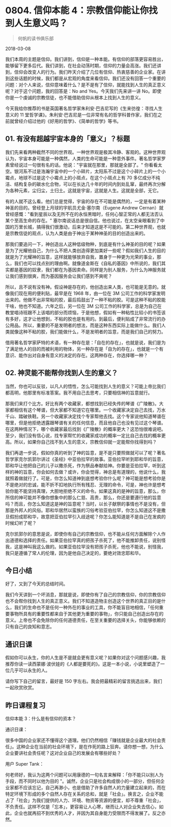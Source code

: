 # 0804. 信仰本能 4：宗教信仰能让你找到人生意义吗？

> 何帆的读书俱乐部

2018-03-08

我们本周的主题是信仰。我们讲到，信仰是一种本能。有信仰的部落更容易胜出，能够留下更多后代。我们讲到，在社会动荡时期，信仰的力量会高涨。我们还讲到，信仰会改变人的行为。我们昨天介绍了几位有信仰、热衷慈善的企业家。在讲到这些话题的时候，我们都是从宏观的角度来看信仰。我们还没有回答一个重要的问题：对个人来说，信仰意味着什么？是不是有了信仰，就能找到人生的真正意义呢？对于这个问题，我的回答是：No and Yes。今天我们先来讲一讲 No。即使你是一个虔诚的宗教信徒，也不能借助信仰从根本上找到人生的意义。

今天我给你推荐的书是英国著名哲学家朱利安·巴吉尼写的《生来彷徨：寻找人生意义的 11 堂哲学课》。朱利安·巴吉尼是一位非常有名的哲学科普作家，我们在之前就曾经介绍过他的《好用的哲学》、《简单的哲学》等书。

## 01. 有没有超越宇宙本身的「意义」？标题

我们先来看两种截然不同的世界观。一种世界观是极其冷静、客观的。这种世界观认为，宇宙本身可能是一种偶然，人类的生命可能是一种意外事件。著名哲学家罗素曾经说过一句很有名的话。他说："宇宙就在那里，那就是全部了。" 你看看太空。银河系不过是浩瀚宇宙中的一个小碎片，太阳系不过是这个小碎片上的一个小霉点，地球不过是这个小霉点上的小斑点，在这个小斑点上有 70 多亿成分不纯洁、结构复杂的碳水化合物，可以在长达几十年的时间内到处乱窜，最终再次分解为各种元素，尘归尘，土归土。这就是宇宙，这就是人生。这就是全部，无它。

有的人就不这么看。他们总是觉得，宇宙的存在不可能是偶然的，一定是有着某种神圣的目的。曾经登上月球的宇航员尤金·塞尔南（Eugene Andrew Cernan）就曾经感慨："看到星辰以及无所不在的永恒黑暗时，任何心智正常的人都无法否认某个至高生命的存在。" 塞尔南说话总是很自信。他也说过，在太空亲眼看到了中国的万里长城，搞得我们很激动，后来才知道这是不可能的。第二种世界观，也就是宗教信徒的观点，认为人类是由于神出于某种神圣的目的创造出来的。

那我们要追问一下，神创造出人这种低级物种，到底是有什么神圣的目的呢？如果是为了光耀他自己，为什么不把人类创造得更加美好一些呢？假如我们人生的目的就是为了光耀神的旨意，这样就能够放弃自我，置身于一种更为光荣的事业，那么，我们也可以找点别的理由啊。就像道金斯在《自私的基因》中所说的，我们其实都是基因的奴隶，我们都在为基因卖命。同样是为别人服务，为什么为神服务就让我们感到很爽，而为基因服务会让我们感到不爽呢？

所以，且不说有没有神。假设神是存在的，他创造出来人类，也可能是无意的。就像我们现在用的便利贴，最早是在 1968 年，由一位在 3M 公司工作的科学家发明出来的。他做不出非常粘的胶，最后捣鼓出了一种不粘的胶。可是这种不粘的胶能干啥，他也不知道。六年之后，另一位在 3M 公司工作的科学家，总是为自己在教堂唱诗班跟不上该唱的部分而烦恼，于是他想，假如有一种粘性比较小的书签该有多好，这才让他想到，不粘的胶也是有用的。到最后，便利贴成了非常流行的办公用品。所以，重要的不是发明者的想法，而是这种东西实际上能做什么。我们人类就像这种不粘的胶，我们能做什么，不是发明者的旨意，而是我们自己的努力。

借用著名哲学家萨特的术语，有一种存在是：「自在的存在」，也就是说，我们是为了满足他人的目的而被利用的物体，另一种存在是「自为的存在」，也就是一个有意识、能作出对自身有意义的决定的存在。这两种存在，你选择哪一种？

## 02. 神灵能不能帮你找到人生的意义？

当然，你也可以反驳，以凡人的悟性，怎么可能找到人生的意义？可能上帝比我们都高明，他那里有标准答案。我不用自己去思考，只要相信神的旨意就行。

那我们来打个比方。好比有两个收藏家，都想找到已经失传的琴谱《广陵散》。大家都相信有这个琴谱，但大家都不知道它在哪里。一个收藏家决定自己去找，万水千山、踏破铁鞋。另一个收藏家决定找个专家帮他去找。这个专家说他知道琴谱在哪里，但是他拒绝透露跟琴谱有关的任何信息，而且他自己也没有见过这个琴谱。在这两种情况下，哪个收藏家最后找到《广陵散》的概率更大？这恐怕很难说吧。至少，我们没有信心说，找专家帮忙的收藏家成功的概率一定比自己去找的概率更高。所以，如果你自己找不到人生的意义，宗教信仰就一定能帮你找得到吗？

我们再退一步说，假如你真的听到了神的旨意，是不是只要照做就可以了呢？著名哲学家克尔凯郭尔讲过《圣经》中亚伯拉罕的故事。亚伯拉罕听到耶和华的旨意，耶和华让他把自己的儿子以撒杀死，作为祭品奉献给神。你要是亚伯拉罕，听到这样的神的旨意，你会如何去做？或许，你会觉得，神总是有道理的，他说什么，我就照着做就行了。可是，你怎么知道神到底想考验你什么呢？神可能是想考验你是不是绝对的忠诚，能不折不扣地执行所有残忍、无理的命令，可是，神也许是想考验你能不能坚持真理，大胆地拒绝不义的命令。如果这真的是神的旨意，那么，你所信的神可能并不像你想象中的那么仁慈、高贵，那么，你还是要遵行他的旨意吗？而且，你怎么知道这是神的旨意呢？当时，以长子献祭的事情也不是没有，但那是外邦人的风俗。耶和华居然以蛮族的习俗考验亚伯拉罕，你怎么知道这不是撒旦假扮成耶和华，故意把亚伯拉罕引入歧途呢？你怎么能知道是不是自己在发疯的时候幻听了呢？

克尔凯郭尔的意思是说，即使你有自己的宗教信仰，也不能从任何方面解除个人作出道德和选择的责任。如果亚伯拉罕真的把孩子杀死了，他不能推卸责任，说别怪我，这是神叫我这么做的。如果亚伯拉罕没有把孩子杀死，他也不能说，别怪我，我只是遵循了常人的伦理，因为是他自己决定的，要绝对效忠耶和华。

## 今日小结

好了，又到了今天的总结时间。

我们今天讲到一个坏消息，那就是说，即使你有了自己的宗教信仰，你的宗教信仰也不会帮你找到人生的真正意义。我们不知道造物主创造这个世界的真正目的是什么，我们的生命也不是任何一种外在的事业的工具，你不能盲目地相信，「任何重要事物所具有的重要性都来自于其他更为重要的事物」，你只能自己创造出存在的意义。上帝也不会免除你的任何道德责任，在至关重要的选择关头，你能够依赖的只有自己的良知和意志。

## 通识日课

假如你可以永生，你的人生是不是就会更有意义呢？如果你对这个问题感兴趣，我推荐你读一读西蒙娜·波伏娃的《人都是要死的》。这是一本小说，小说里塑造了一位几乎可以永生的人。

请你写下自己的留言，最好是 150 字左右。我会把最精彩的留言挑选出来，我们一起欣赏欣赏。

## 昨日课程复习

信仰本能 3：什么是有信仰的资本？

通识日课：

很多中国的企业家还不懂得这个道理。他们仍然相信「赚钱就是企业最大的社会责任」。这种企业在当前的社会环境下，是在作死的路上狂奔。请你想一想，为什么企业要讲社会责任呢？这对企业自己的发展会有哪些好处？

用户 Super Tank：

何老师好，我认为这两个问题可以用康德的一句名言来解释：「你不能只以别人为手段，而不同时以他为目的 "。诚然，企业只是社会构成很小的一部分，但任何企业家都不应该忘记，自己再渺小，也是借助了许多自然人的力量建立起来的，而在特定环境下形成的多个自然人存在关系的总和，就是「社会」。换言之，企业不能占了「社会」为我们提供的人力、环境、物资等资源的便宜，却不尊重「社会」，不负责任。这样不仅是「忘本」，更容易让人心寒，继而让人对企业失去信心，如此，企业也就再招不到优秀的人才，并因为其自身能力受限而不得发展了。反之亦然。

